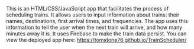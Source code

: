 This is an HTML/CSS/JavaScript app that facilitates the process of scheduling trains. It allows users to input information about trains: their names, destinations, first arrival times, and frequencies. The app uses this information to tell the user when the next train will arrive, and how many minutes away it is. It uses Firebase to make the train data persist. You can view the deployed app here: https://tomstone76.github.io/TrainScheduler/
